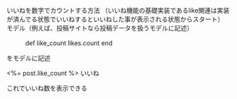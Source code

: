いいねを数字でカウントする方法
（いいね機能の基礎実装であるlike関連は実装が済んでる状態でいいねするといいねした事が表示される状態からスタート）
モデル（例えば、投稿サイトなら投稿データを扱うモデルに記述）

　　　def like_count
    likes.count
  end

をモデルに記述

<p><%= post.like_count %> いいね</p>

これでいいね数を表示できる

